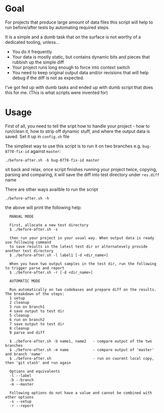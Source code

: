 # Goal

For projects that produce large amount of data files this script will help to run before/after tests by automating required steps.

It is a simple and a dumb task that on the surface is not worthy of a dedicated tooling, unless...
- You do it frequently
- Your data is mostly static, but contains dynamic bits and pieces that rubbish up the simple diff
- Your project runs long enough to force into context switch
- You need to keep original output data and/or revisions that will help debug if the diff is not as expected.

I've got fed up with dumb tasks and ended up with dumb script that does this for me. (This is what scripts were invented for)

# Usage

First of all, you need to tell the sript how to handle your project - how to run/clean it, how to strip off dynamic stuff, and where the output data is saved. Set it up in `config.sh` file

The simpliest way to use this script is to run it on two branches e.g. `bug-8778-fix-id` against `master`:

`./before-after.sh -b bug-8778-fix-id master`

sit back and relax, once script finishes running your project twice, copying, parsing and comparing, it will save the diff into test directory under `res.diff` name

There are other ways availble to run the script

`./before-after.sh -h`

the above will print the following help:

```
  MANUAL MODE

  First, allocate a new test directory
  $ ./before-after.sh -s

  then run your project in your usual way. When output data is ready use following command
  to save results in the latest test dir or alternatevely provide another test directory
  $ ./before-after.sh -l label1 [-d <dir_name>]

  When you have two output samples in the test dir, run the following to trigger parse and report
  $ ./before-after.sh -r [-d <dir_name>]

  AUTOMATIC MODE

  Run automatically on two codebases and prepare diff on the results. The breakdown of the steps:
  1 setup
  2 cleanup
  3 run on branch1
  4 save output to test dir
  5 cleanup
  6 run on branch2
  7 save output to test dir
  8 cleanup
  9 parse and diff

  $ ./before-after.sh -b name1, name2   - compare output of the two branches
  $ ./before-after.sh -m name           - compare output of 'master' and branch 'name'
  $ ./before-after.sh                   - run on cuurent local copy, then 'git stash' and run again

  Options and equivalents
  -l --label
  -b --branch
  -m --master

  Following options do not have a value and cannot be combined with other options
  -s --setup
  -r --report
```
